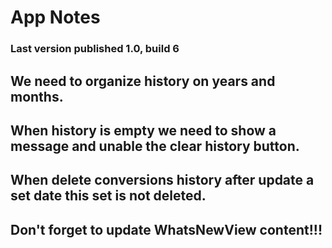# App Notes

### Last version published 1.0, build 6

## We need to organize history on years and months.

## When history is empty we need to show a message and unable the clear history button.

## When delete conversions history after update a set date this set is not deleted.

## Don't forget to update WhatsNewView content!!!

